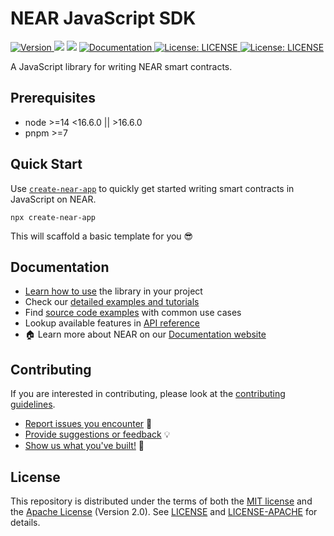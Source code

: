 # NEAR JavaScript SDK

<p>
  <a href="https://www.npmjs.com/package/near-sdk-js" target="_blank">
    <img alt="Version" src="https://img.shields.io/npm/v/near-sdk-js.svg">
  </a>
  <img src="https://img.shields.io/badge/node-%3E%3D14%20%3C16.6.0%20%7C%7C%20%3E16.6.0-blue.svg" />
  <img src="https://img.shields.io/badge/pnpm-%3E%3D7-blue.svg" />
  <a href="https://docs.near.org/sdk/js/introduction" target="_blank">
    <img alt="Documentation" src="https://img.shields.io/badge/documentation-yes-brightgreen.svg" />
  </a>
  <a href="https://github.com/near/near-sdk-js/blob/develop/LICENSE" target="_blank">
    <img alt="License: LICENSE" src="https://img.shields.io/badge/License-MIT-yellow.svg" />
  </a>
  <a href="https://github.com/near/near-sdk-js/blob/develop/LICENSE-APACHE" target="_blank">
    <img alt="License: LICENSE" src="https://img.shields.io/badge/License-Apache-yellow.svg" />
  </a>
</p>

A JavaScript library for writing NEAR smart contracts.

## Prerequisites

- node >=14 <16.6.0 || >16.6.0
- pnpm >=7

## Quick Start

Use [`create-near-app`](https://github.com/near/create-near-app) to quickly get started writing smart contracts in JavaScript on NEAR.

    npx create-near-app

This will scaffold a basic template for you 😎

## Documentation

- [Learn how to use](https://docs.near.org/sdk/js/introduction) the library in your project
- Check our [detailed examples and tutorials](https://docs.near.org/tutorials/welcome)
- Find [source code examples](./examples) with common use cases
- Lookup available features in [API reference](https://docs.near.org/sdk/near-sdk-js/reference)
- 🏠 Learn more about NEAR on our [Documentation website](https://docs.near.org/)

## Contributing

If you are interested in contributing, please look at the [contributing guidelines](CONTRIBUTING.md).

 - [Report issues you encounter](https://github.com/near/near-sdk-js/issues) 🐞
 - [Provide suggestions or feedback](https://github.com/near/near-sdk-js/discussions) 💡
 - [Show us what you've built!](https://github.com/near/near-sdk-js/discussions/categories/show-and-tell) 💪

## License

This repository is distributed under the terms of both the [MIT license](https://github.com/near/near-sdk-js/blob/develop/LICENSE) and the [Apache License](https://github.com/near/near-sdk-js/blob/develop/LICENSE-APACHE) (Version 2.0).
See [LICENSE](LICENSE) and [LICENSE-APACHE](LICENSE-APACHE) for details.
